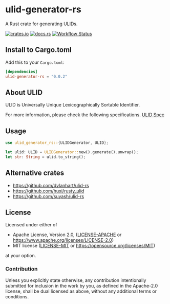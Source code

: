 # ulid-generator-rs

A Rust crate for generating ULIDs.

[![crates.io](https://img.shields.io/crates/v/ulid-generator-rs.svg)](https://crates.io/crates/ulid-generator-rs)
[![docs.rs](https://docs.rs/ulid-generator-rs/badge.svg)](https://docs.rs/ulid-generator-rs)
[![Workflow Status](https://github.com/j5ik2o/ulid-generator-rs/workflows/Rust/badge.svg)](https://github.com/j5ik2o/ulid-generator-rs/actions?query=workflow%3A%22Rust%22)

## Install to Cargo.toml

Add this to your `Cargo.toml`:

```toml
[dependencies]
ulid-generator-rs = "0.0.2"
```

## About ULID

ULID is Universally Unique Lexicographically Sortable Identifier.

For more information, please check the following specifications.
[ULID Spec](https://github.com/ulid/spec)

## Usage

```rust
use ulid_generator_rs::{ULIDGenerator, ULID};

let ulid: ULID = ULIDGenerator::new().generate().unwrap();
let str: String = ulid.to_string();
```

## Alternative crates

- https://github.com/dylanhart/ulid-rs
- https://github.com/huxi/rusty_ulid
- https://github.com/suyash/ulid-rs

## License

Licensed under either of

* Apache License, Version 2.0, ([LICENSE-APACHE](LICENSE-APACHE) or https://www.apache.org/licenses/LICENSE-2.0)
* MIT license ([LICENSE-MIT](LICENSE-MIT) or https://opensource.org/licenses/MIT)

at your option.

### Contribution

Unless you explicitly state otherwise, any contribution intentionally submitted for inclusion in the work by you, as defined in the Apache-2.0 license, shall be dual licensed as above, without any additional terms or conditions.
